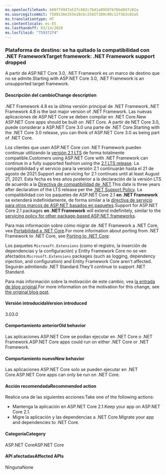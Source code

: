 ```yaml
---
ms.openlocfilehash: b60f74947a537c602c7bd1a89587b76bd847c82a
ms.sourcegitcommit: 7588136e355e10cbc2582f389c90c127363c02a5
ms.translationtype: HT
ms.contentlocale: es-ES
ms.lasthandoff: 03/14/2020
ms.locfileid: "75937274"
---
```

### <a name="target-framework-net-framework-support-dropped"></a><span data-ttu-id="9d0cb-101">Plataforma de destino: se ha quitado la compatibilidad con .NET Framework</span><span class="sxs-lookup"><span data-stu-id="9d0cb-101">Target framework: .NET Framework support dropped</span></span>

<span data-ttu-id="9d0cb-102">A partir de ASP.NET Core 3.0, .NET Framework es un marco de destino que no se admite.</span><span class="sxs-lookup"><span data-stu-id="9d0cb-102">Starting with ASP.NET Core 3.0, .NET Framework is an unsupported target framework.</span></span>

#### <a name="change-description"></a><span data-ttu-id="9d0cb-103">Descripción del cambio</span><span class="sxs-lookup"><span data-stu-id="9d0cb-103">Change description</span></span>

<span data-ttu-id="9d0cb-104">.NET Framework 4.8 es la última versión principal de .NET Framework.</span><span class="sxs-lookup"><span data-stu-id="9d0cb-104">.NET Framework 4.8 is the last major version of .NET Framework.</span></span> <span data-ttu-id="9d0cb-105">Las nuevas aplicaciones de ASP.NET Core se deben compilar en .NET Core.</span><span class="sxs-lookup"><span data-stu-id="9d0cb-105">New ASP.NET Core apps should be built on .NET Core.</span></span> <span data-ttu-id="9d0cb-106">A partir de NET Core 3.0, puede considerar a ASP.NET Core 3.0 una parte de .NET Core.</span><span class="sxs-lookup"><span data-stu-id="9d0cb-106">Starting with the .NET Core 3.0 release, you can think of ASP.NET Core 3.0 as being part of .NET Core.</span></span>

<span data-ttu-id="9d0cb-107">Los clientes que usen ASP.NET Core con .NET Framework pueden continuar utilizando la [versión 2.1 LTS](https://www.microsoft.com/net/download/dotnet-core/2.1) de forma totalmente compatible.</span><span class="sxs-lookup"><span data-stu-id="9d0cb-107">Customers using ASP.NET Core with .NET Framework can continue in a fully supported fashion using the [2.1 LTS release](https://www.microsoft.com/net/download/dotnet-core/2.1).</span></span> <span data-ttu-id="9d0cb-108">La compatibilidad y el servicio para la versión 2.1 continuarán hasta el 21 de agosto de 2021.</span><span class="sxs-lookup"><span data-stu-id="9d0cb-108">Support and servicing for 2.1 continues until at least August 21, 2021.</span></span> <span data-ttu-id="9d0cb-109">Esta fecha es tres años posterior a la declaración de la versión LTS de acuerdo a la [Directiva de compatibilidad de .NET](https://www.microsoft.com/net/platform/support-policy).</span><span class="sxs-lookup"><span data-stu-id="9d0cb-109">This date is three years after declaration of the LTS release per the [.NET Support Policy](https://www.microsoft.com/net/platform/support-policy).</span></span> <span data-ttu-id="9d0cb-110">La compatibilidad con los paquetes de ASP.NET Core 2.1 **en .NET Framework** se extenderá indefinidamente, de forma similar a la [directiva de servicio para otros marcos de ASP.NET basados en paquetes](https://dotnet.microsoft.com/platform/support/policy/aspnet).</span><span class="sxs-lookup"><span data-stu-id="9d0cb-110">Support for ASP.NET Core 2.1 packages **on .NET Framework** will extend indefinitely, similar to the [servicing policy for other package-based ASP.NET frameworks](https://dotnet.microsoft.com/platform/support/policy/aspnet).</span></span>

<span data-ttu-id="9d0cb-111">Para más información sobre cómo migrar de .NET Framework a .NET Core, vea [Portabilidad a .NET Core](~/docs/core/porting/index.md).</span><span class="sxs-lookup"><span data-stu-id="9d0cb-111">For more information about porting from .NET Framework to .NET Core, see [Porting to .NET Core](~/docs/core/porting/index.md).</span></span>

<span data-ttu-id="9d0cb-112">Los paquetes `Microsoft.Extensions` (como el registro, la inserción de dependencias y la configuración) y Entity Framework Core no se ven afectados.</span><span class="sxs-lookup"><span data-stu-id="9d0cb-112">`Microsoft.Extensions` packages (such as logging, dependency injection, and configuration) and Entity Framework Core aren't affected.</span></span> <span data-ttu-id="9d0cb-113">Seguirán admitiendo .NET Standard.</span><span class="sxs-lookup"><span data-stu-id="9d0cb-113">They'll continue to support .NET Standard.</span></span>

<span data-ttu-id="9d0cb-114">Para más información sobre la motivación de este cambio, vea [la entrada de blog original](https://devblogs.microsoft.com/aspnet/a-first-look-at-changes-coming-in-asp-net-core-3-0/).</span><span class="sxs-lookup"><span data-stu-id="9d0cb-114">For more information on the motivation for this change, see [the original blog post](https://devblogs.microsoft.com/aspnet/a-first-look-at-changes-coming-in-asp-net-core-3-0/).</span></span>

#### <a name="version-introduced"></a><span data-ttu-id="9d0cb-115">Versión introducida</span><span class="sxs-lookup"><span data-stu-id="9d0cb-115">Version introduced</span></span>

<span data-ttu-id="9d0cb-116">3.0</span><span class="sxs-lookup"><span data-stu-id="9d0cb-116">3.0</span></span>

#### <a name="old-behavior"></a><span data-ttu-id="9d0cb-117">Comportamiento anterior</span><span class="sxs-lookup"><span data-stu-id="9d0cb-117">Old behavior</span></span>

<span data-ttu-id="9d0cb-118">Las aplicaciones ASP.NET Core se podían ejecutar en .NET Core o .NET Framework.</span><span class="sxs-lookup"><span data-stu-id="9d0cb-118">ASP.NET Core apps could run on either .NET Core or .NET Framework.</span></span>

#### <a name="new-behavior"></a><span data-ttu-id="9d0cb-119">Comportamiento nuevo</span><span class="sxs-lookup"><span data-stu-id="9d0cb-119">New behavior</span></span>

<span data-ttu-id="9d0cb-120">Las aplicaciones ASP.NET Core solo se pueden ejecutar en .NET Core.</span><span class="sxs-lookup"><span data-stu-id="9d0cb-120">ASP.NET Core apps can only be run on .NET Core.</span></span>

#### <a name="recommended-action"></a><span data-ttu-id="9d0cb-121">Acción recomendada</span><span class="sxs-lookup"><span data-stu-id="9d0cb-121">Recommended action</span></span>

<span data-ttu-id="9d0cb-122">Realice una de las siguientes acciones:</span><span class="sxs-lookup"><span data-stu-id="9d0cb-122">Take one of the following actions:</span></span>

- <span data-ttu-id="9d0cb-123">Mantenga la aplicación en ASP.NET Core 2.1.</span><span class="sxs-lookup"><span data-stu-id="9d0cb-123">Keep your app on ASP.NET Core 2.1.</span></span>
- <span data-ttu-id="9d0cb-124">Migre la aplicación y las dependencias a .NET Core.</span><span class="sxs-lookup"><span data-stu-id="9d0cb-124">Migrate your app and dependencies to .NET Core.</span></span>

#### <a name="category"></a><span data-ttu-id="9d0cb-125">Categoría</span><span class="sxs-lookup"><span data-stu-id="9d0cb-125">Category</span></span>

<span data-ttu-id="9d0cb-126">ASP.NET Core</span><span class="sxs-lookup"><span data-stu-id="9d0cb-126">ASP.NET Core</span></span>

#### <a name="affected-apis"></a><span data-ttu-id="9d0cb-127">API afectadas</span><span class="sxs-lookup"><span data-stu-id="9d0cb-127">Affected APIs</span></span>

<span data-ttu-id="9d0cb-128">Ninguna</span><span class="sxs-lookup"><span data-stu-id="9d0cb-128">None</span></span>

<!-- 

#### Affected APIs

Not detectable via API analysis

-->
